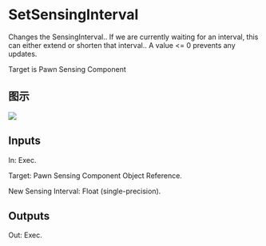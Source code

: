 # SetSensingInterval

Changes the SensingInterval.. If we are currently waiting for an interval, this can either extend or shorten that interval.. A value <= 0 prevents any updates.

Target is Pawn Sensing Component

## 图示

![]($-20221218-17462331.png)

## Inputs

In: Exec.

Target: Pawn Sensing Component Object Reference.

New Sensing Interval: Float (single-precision).  

## Outputs

Out: Exec.

